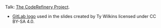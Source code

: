 Talk: [The CodeRefinery Project](http://cicero.xyz/v2/remark/github/coderefinery/talk-intro/master/talk.md/).

- [GitLab logo](https://about.gitlab.com/2015/07/03/our-new-logo/) used in the slides created by Ty Wilkins licensed under CC BY-SA 4.0.
